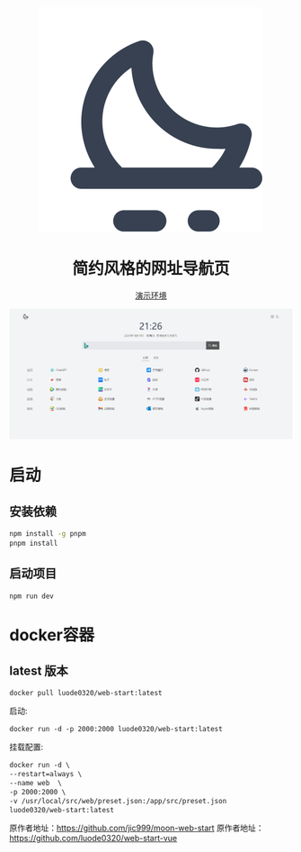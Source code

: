 <div align="center">
<img src="./public/favicon.svg" alt="预览"/>

<h1 align="center">简约风格的网址导航页</h1>

[演示环境](https://www.luode.vip) 

![Snipaste_2023-05-08_09-15-08](public/png/QQ截图20231019212432.png)

</div>

# 启动

## 安装依赖
```bash
npm install -g pnpm
pnpm install
```

## 启动项目
```bash
npm run dev
```

# docker容器

## latest 版本

```shell
docker pull luode0320/web-start:latest
```

启动:

```shell
docker run -d -p 2000:2000 luode0320/web-start:latest
```

挂载配置:
```shell
docker run -d \
--restart=always \
--name web  \
-p 2000:2000 \
-v /usr/local/src/web/preset.json:/app/src/preset.json
luode0320/web-start:latest
```

原作者地址：https://github.com/jic999/moon-web-start
原作者地址：https://github.com/luode0320/web-start-vue